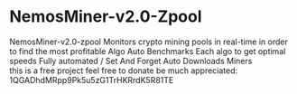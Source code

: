 # NemosMiner-v2.0-Zpool
NemosMiner-v2.0-zpool Monitors crypto mining pools in real-time in order to find the most profitable Algo
Auto Benchmarks Each algo to get optimal speeds
Fully automated / Set And Forget
Auto Downloads Miners   
this is a free project feel free to donate be much appreciated: 1QGADhdMRpp9Pk5u5zG1TrHKRrdK5R81TE
